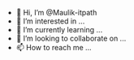 - 👋 Hi, I’m @Maulik-itpath
- 👀 I’m interested in ...
- 🌱 I’m currently learning ...
- 💞️ I’m looking to collaborate on ...
- 📫 How to reach me ...

<!---
Maulik-itpath/Maulik-itpath is a ✨ special ✨ repository because its `README.md` (this file) appears on your GitHub profile.
You can click the Preview link to take a look at your changes.
--->
